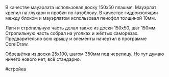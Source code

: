 
В качестве мауэрлата использовал доску 150х50 плашмя. Мауэрлат крепил на глухари и пробки по газоблоку. В качестве гидроизоляции между блоком и мауэрлатом использовал пенофол толщиной 10мм.  
  
Лаги и стропильную часть делал также из доски 150х50, шаг 150мм. Стропильную часть собрал на уголках и жёлтых саморезах. Предварительно всю крышу и элементы начертил в программе CorelDraw.  
  
Обрешётка из доски 25х100, шагом 350мм под черепицу. Но тут думаю ничего нового нет, всё стандарно.

#стройка 